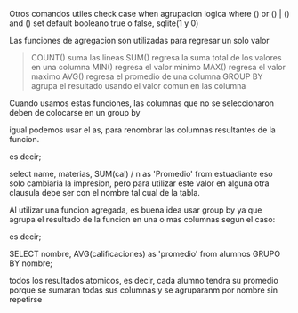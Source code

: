 Otros comandos utiles
check
case when
agrupacion logica where () or () | () and ()
set default
booleano true o false, sqlite(1 y 0)

Las funciones de agregacion son utilizadas para regresar un solo valor
>COUNT() suma las lineas
SUM() regresa la suma total de los valores en una columna
MIN() regresa el valor minimo
MAX() regresa el valor maximo
AVG() regresa el promedio de una columna
GROUP BY agrupa el resultado usando el valor comun en las columna 

Cuando usamos estas funciones, las columnas que no se seleccionaron
deben de colocarse en un group by

igual podemos usar el as, para renombrar las columnas
resultantes de la funcion.

es decir;

select name, materias, SUM(cal) / n as 'Promedio' from estuadiante
eso solo cambiaria la impresion, pero para utilizar este valor en
alguna otra clausula debe ser con el nombre tal cual de la tabla.


Al utilizar una funcion agregada, es buena idea usar group by
ya que agrupa el resultado de la funcion en una o mas columnas segun
el caso:

es decir;

SELECT nombre, AVG(calificaciones) as 'promedio'
from alumnos
GRUPO BY nombre;

todos los resultados atomicos, es decir, cada alumno
tendra su promedio porque se sumaran todas sus columnas
y se agruparanm por nombre sin repetirse
